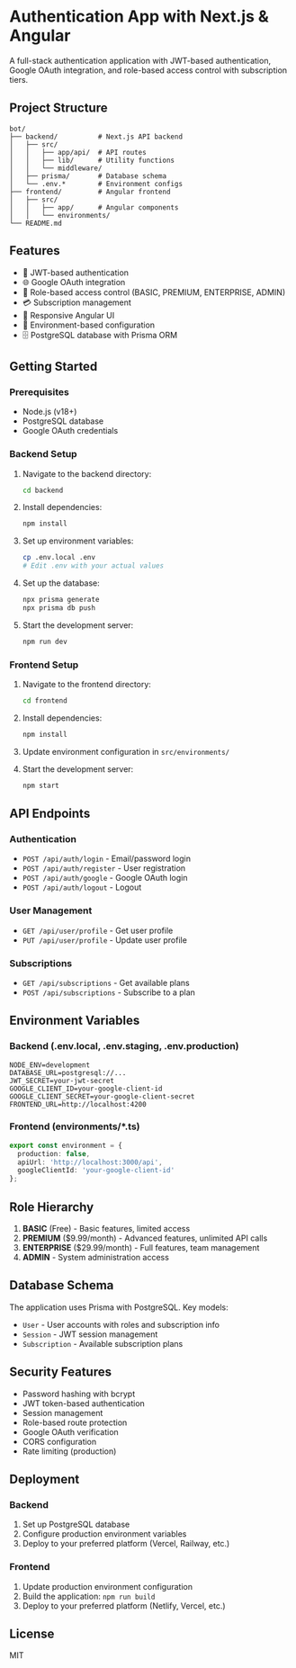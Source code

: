 # Authentication App with Next.js & Angular

A full-stack authentication application with JWT-based authentication, Google OAuth integration, and role-based access control with subscription tiers.

## Project Structure

```
bot/
├── backend/          # Next.js API backend
│   ├── src/
│   │   ├── app/api/  # API routes
│   │   ├── lib/      # Utility functions
│   │   └── middleware/
│   ├── prisma/       # Database schema
│   └── .env.*        # Environment configs
├── frontend/         # Angular frontend
│   ├── src/
│   │   ├── app/      # Angular components
│   │   └── environments/
└── README.md
```

## Features

- 🔐 JWT-based authentication
- 🌐 Google OAuth integration
- 👥 Role-based access control (BASIC, PREMIUM, ENTERPRISE, ADMIN)
- 💳 Subscription management
- 🎨 Responsive Angular UI
- 📱 Environment-based configuration
- 🗄️ PostgreSQL database with Prisma ORM

## Getting Started

### Prerequisites

- Node.js (v18+)
- PostgreSQL database
- Google OAuth credentials

### Backend Setup

1. Navigate to the backend directory:
   ```bash
   cd backend
   ```

2. Install dependencies:
   ```bash
   npm install
   ```

3. Set up environment variables:
   ```bash
   cp .env.local .env
   # Edit .env with your actual values
   ```

4. Set up the database:
   ```bash
   npx prisma generate
   npx prisma db push
   ```

5. Start the development server:
   ```bash
   npm run dev
   ```

### Frontend Setup

1. Navigate to the frontend directory:
   ```bash
   cd frontend
   ```

2. Install dependencies:
   ```bash
   npm install
   ```

3. Update environment configuration in `src/environments/`

4. Start the development server:
   ```bash
   npm start
   ```

## API Endpoints

### Authentication
- `POST /api/auth/login` - Email/password login
- `POST /api/auth/register` - User registration
- `POST /api/auth/google` - Google OAuth login
- `POST /api/auth/logout` - Logout

### User Management
- `GET /api/user/profile` - Get user profile
- `PUT /api/user/profile` - Update user profile

### Subscriptions
- `GET /api/subscriptions` - Get available plans
- `POST /api/subscriptions` - Subscribe to a plan

## Environment Variables

### Backend (.env.local, .env.staging, .env.production)
```
NODE_ENV=development
DATABASE_URL=postgresql://...
JWT_SECRET=your-jwt-secret
GOOGLE_CLIENT_ID=your-google-client-id
GOOGLE_CLIENT_SECRET=your-google-client-secret
FRONTEND_URL=http://localhost:4200
```

### Frontend (environments/*.ts)
```typescript
export const environment = {
  production: false,
  apiUrl: 'http://localhost:3000/api',
  googleClientId: 'your-google-client-id'
};
```

## Role Hierarchy

1. **BASIC** (Free) - Basic features, limited access
2. **PREMIUM** ($9.99/month) - Advanced features, unlimited API calls
3. **ENTERPRISE** ($29.99/month) - Full features, team management
4. **ADMIN** - System administration access

## Database Schema

The application uses Prisma with PostgreSQL. Key models:
- `User` - User accounts with roles and subscription info
- `Session` - JWT session management
- `Subscription` - Available subscription plans

## Security Features

- Password hashing with bcrypt
- JWT token-based authentication
- Session management
- Role-based route protection
- Google OAuth verification
- CORS configuration
- Rate limiting (production)

## Deployment

### Backend
1. Set up PostgreSQL database
2. Configure production environment variables
3. Deploy to your preferred platform (Vercel, Railway, etc.)

### Frontend
1. Update production environment configuration
2. Build the application: `npm run build`
3. Deploy to your preferred platform (Netlify, Vercel, etc.)

## License

MIT